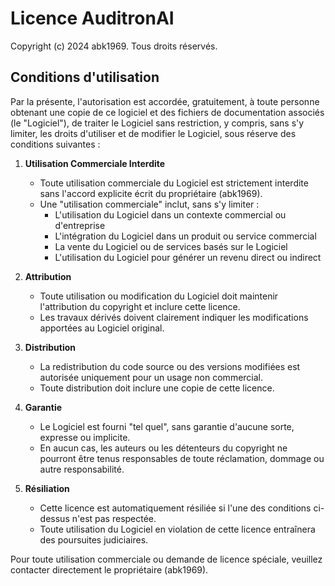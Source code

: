 # Licence AuditronAI

Copyright (c) 2024 abk1969. Tous droits réservés.

## Conditions d'utilisation

Par la présente, l'autorisation est accordée, gratuitement, à toute personne obtenant une copie de ce logiciel et des fichiers de documentation associés (le "Logiciel"), de traiter le Logiciel sans restriction, y compris, sans s'y limiter, les droits d'utiliser et de modifier le Logiciel, sous réserve des conditions suivantes :

1. **Utilisation Commerciale Interdite**
   - Toute utilisation commerciale du Logiciel est strictement interdite sans l'accord explicite écrit du propriétaire (abk1969).
   - Une "utilisation commerciale" inclut, sans s'y limiter :
     * L'utilisation du Logiciel dans un contexte commercial ou d'entreprise
     * L'intégration du Logiciel dans un produit ou service commercial
     * La vente du Logiciel ou de services basés sur le Logiciel
     * L'utilisation du Logiciel pour générer un revenu direct ou indirect

2. **Attribution**
   - Toute utilisation ou modification du Logiciel doit maintenir l'attribution du copyright et inclure cette licence.
   - Les travaux dérivés doivent clairement indiquer les modifications apportées au Logiciel original.

3. **Distribution**
   - La redistribution du code source ou des versions modifiées est autorisée uniquement pour un usage non commercial.
   - Toute distribution doit inclure une copie de cette licence.

4. **Garantie**
   - Le Logiciel est fourni "tel quel", sans garantie d'aucune sorte, expresse ou implicite.
   - En aucun cas, les auteurs ou les détenteurs du copyright ne pourront être tenus responsables de toute réclamation, dommage ou autre responsabilité.

5. **Résiliation**
   - Cette licence est automatiquement résiliée si l'une des conditions ci-dessus n'est pas respectée.
   - Toute utilisation du Logiciel en violation de cette licence entraînera des poursuites judiciaires.

Pour toute utilisation commerciale ou demande de licence spéciale, veuillez contacter directement le propriétaire (abk1969).
